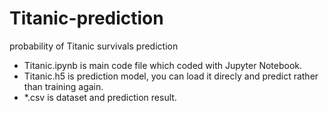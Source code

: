 # Titanic-prediction
probability of Titanic survivals prediction

* Titanic.ipynb is main code file which coded with Jupyter Notebook.
* Titanic.h5 is prediction model, you can load it direcly and  predict rather than training again.
* *.csv is dataset and prediction result.
